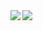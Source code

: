 <div>
  <img align="left" src="https://github-readme-stats.vercel.app/api/top-langs?username=anuraghazra&layout=compact&count_private=true&show_icons=true&theme=merko&hide=glsl" />
</div>

<div>
  <img align="left" src="https://github-readme-stats.vercel.app/api?username=mjanjic01&count_private=true&show_icons=true&theme=merko&hide=contribs,stars" />
</div>
